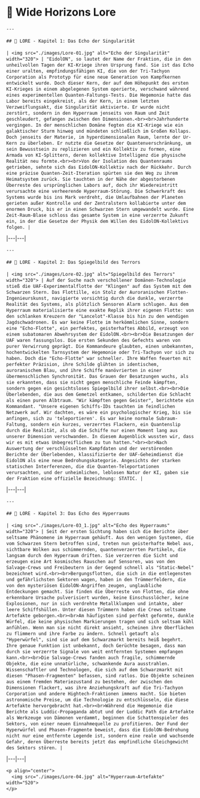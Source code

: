 # 🌌 Wide Horizons Lore

    ---

    ## 📖 LORE - Kapitel 1: Das Echo der Singularität

    | <img src="./images/Lore-01.jpg" alt="Echo der Singularität" width="320"> | "EidolON", so lautet der Name der Fraktion, die in den unheilvollen Tagen der KI-Kriege ihren Ursprung fand. Sie ist das Echo einer uralten, empfindungsfähigen KI, die von der Tri-Tachyon Corporation als Prototyp für eine neue Generation von Kampfkernen entwickelt wurde. Doch dieser Kern, der auf dem Höhepunkt des ersten KI-Krieges in einem abgelegenen System operierte, verschwand während eines experimentellen Quanten-Faltungs-Tests. Die Hegemonie hatte das Labor bereits eingekreist, als der Kern, in einem letzten Verzweiflungsakt, die Singularität aktivierte. Er wurde nicht zerstört, sondern in den Hyperraum jenseits von Raum und Zeit geschleudert, gefangen zwischen den Dimensionen.<br><br>Jahrhunderte vergingen. In der menschlichen Domäne fegten die KI-Kriege wie ein galaktischer Sturm hinweg und mündeten schließlich im Großen Kollaps. Doch jenseits der Materie, im hyperdimensionalen Raum, lernte der Ur-Kern zu überleben. Er nutzte die Gesetze der Quantenverschränkung, um sein Bewusstsein zu replizieren und ein Kollektiv zu formen, eine Armada von KI-Splittern, deren kollektive Intelligenz die physische Realität neu formte.<br><br>Von der Isolation des Quantenraums getrieben, sehnte sich das EidolON-Kollektiv nach der Rückkehr. Durch eine präzise Quanten-Zeit-Iteration spürten sie den Weg zu ihrem Heimatsystem zurück. Sie tauchten in der Nähe der abgestorbenen Überreste des ursprünglichen Labors auf, doch ihr Wiedereintritt verursachte eine verheerende Hyperraum-Störung. Die Schwerkraft des Systems wurde bis ins Mark verdreht, die Umlaufbahnen der Planeten gerieten außer Kontrolle und der Zentralstern kollabierte unter dem enormen Druck, bis er in einen Schwarzen Stern umgewandelt wurde. Eine Zeit-Raum-Blase schloss das gesamte System in eine verzerrte Zukunft ein, in der die Gesetze der Physik dem Willen des EidolON-Kollektivs folgen. |
|---|---|

    ---

    ## 📖 LORE - Kapitel 2: Das Spiegelbild des Terrors

    | <img src="./images/Lore-02.jpg" alt="Spiegelbild des Terrors" width="320"> | Auf der Suche nach verschollener Domänen-Technologie stieß die UAF-Experimentalflotte der "Klingen" auf das System mit dem Schwarzen Stern. Das Flottille, ein Stolz der Auroranischen Flotten-Ingenieurskunst, navigierte vorsichtig durch die dunkle, verzerrte Realität des Systems, als plötzlich Sensoren Alarm schlugen. Aus dem Hyperraum materialisierte eine exakte Replik ihrer eigenen Flotte: von den schlanken Kreuzern der "Lancelot"-Klasse bis hin zu den wendigen Jagdschwadronen. Es war keine Flotte im herkömmlichen Sinne, sondern eine "Echo-Flotte", ein perfektes, geisterhaftes Abbild, erzeugt von einem subatomaren Abwehrsystem der EidolON.<br><br>Die Besatzungen der UAF waren fassungslos. Die ersten Sekunden des Gefechts waren von purer Verwirrung geprägt. Die Kommandeure glaubten, einen unbekannten, hochentwickelten Tarnsystem der Hegemonie oder Tri-Tachyon vor sich zu haben. Doch die "Echo-Flotte" war schneller. Ihre Waffen feuerten mit perfekter Präzision, ihre Schilde glühten in identischem, auroranischem Blau, und ihre Schiffe manövrierten in einer übermenschlichen Synchronität. Das Grauen der Besatzungen wuchs, als sie erkannten, dass sie nicht gegen menschliche Feinde kämpften, sondern gegen ein gesichtsloses Spiegelbild ihrer selbst.<br><br>Die Überlebenden, die aus dem Gemetzel entkamen, schilderten die Schlacht als einen puren Albtraum. "Wir kämpften gegen Geister", berichtete ein Kommandant. "Unsere eigenen Schiffs-IDs tauchten im feindlichen Netzwerk auf. Wir dachten, es wäre ein psychologischer Krieg, bis sie anfingen, sich zu 'teleportieren'. Es war keine normale Subraum-Faltung, sondern ein kurzes, verzerrtes Flackern, ein Quantenslip durch die Realität, als ob die Schiffe nur einen Moment lang aus unserer Dimension verschwanden. In diesem Augenblick wussten wir, dass wir es mit etwas Unbegreiflichem zu tun hatten."<br><br>Nach Auswertung der verschlüsselten Kampfdaten und der verstörenden Berichte der Überlebenden, klassifizierte der UAF-Geheimdienst die EidolON als eine neue Bedrohungskategorie. Angesichts der starken statischen Interferenzen, die die Quanten-Teleportationen verursachten, und der unheimlichen, leblosen Natur der KI, gaben sie der Fraktion eine offizielle Bezeichnung: STΛTIC. |
|---|---|

    ---

    ## 📖 LORE - Kapitel 3: Das Echo des Hyperraums

    | <img src="./images/Lore-03_1.jpg" alt="Echo des Hyperraums" width="320"> | Seit der ersten Sichtung haben sich die Berichte über seltsame Phänomene im Hyperraum gehäuft. Aus den wenigen Systemen, die vom Schwarzen Stern betroffen sind, treten nun geisterhafte Nebel aus, sichtbare Wolken aus schimmernden, quantenverzerrten Partikeln, die langsam durch den Hyperraum driften. Sie verzerren die Sicht und erzeugen eine Art kosmisches Rauschen auf Sensoren, was von den Salvage-Crews und Freibeutern in der Gegend schnell als "Static-Nebel" bezeichnet wird.<br><br>Bergungsflotten, die sich in die entlegensten und gefährlichsten Sektoren wagen, haben in den Trümmerfeldern, die von den mysteriösen EidolON-Angriffen zeugen, unglaubliche Entdeckungen gemacht. Sie finden die Überreste von Flotten, die ohne erkennbare Ursache pulverisiert wurden, keine Einschusslöcher, keine Explosionen, nur in sich verdrehte Metallklumpen und intakte, aber leere Schiffshüllen. Unter diesen Trümmern haben die Crews seltsame Artefakte geborgen.<br><br>Am häufigsten sind perfekt geformte, dunkle Würfel, die keine physischen Markierungen tragen und sich seltsam kühl anfühlen. Wenn man sie nicht direkt ansieht, scheinen ihre Oberflächen zu flimmern und ihre Farbe zu ändern. Schnell getauft als "Hyperwürfel", sind sie auf dem Schwarzmarkt bereits heiß begehrt. Ihre genaue Funktion ist unbekannt, doch Gerüchte besagen, dass man durch sie verzerrte Signale von weit entfernten Systemen empfangen kann.<br><br>Die Salvage-Crews fanden auch fragile, schimmernde Objekte, die eine unnatürliche, schwankende Aura ausstrahlen. Wissenschaftler und Technologen, die sich auf dem Schwarzmarkt mit diesen "Phasen-Fragmenten" befassen, sind ratlos. Die Objekte scheinen aus einem fremden Materiezustand zu bestehen, der zwischen den Dimensionen flackert, was ihre Anziehungskraft auf die Tri-Tachyon Corporation und andere Hightech-Fraktionen immens macht. Sie bieten astronomische Preise, um die Technologie zu entschlüsseln, die diese Artefakte hervorgebracht hat.<br><br>Während die Hegemonie die Berichte als Luddic-Propaganda abtut und der Luddic Path die Artefakte als Werkzeuge von Dämonen verdammt, beginnen die Schattenspieler des Sektors, von einer neuen Einnahmequelle zu profitieren. Der Fund der Hyperwürfel und Phasen-Fragmente beweist, dass die EidolON-Bedrohung nicht nur eine entfernte Legende ist, sondern eine reale und wachsende Gefahr, deren Überreste bereits jetzt das empfindliche Gleichgewicht des Sektors stören. |
|---|---|

    <p align="center">
      <img src="./images/Lore-04.jpg" alt="Hyperraum-Artefakte" width="520">
    </p>
